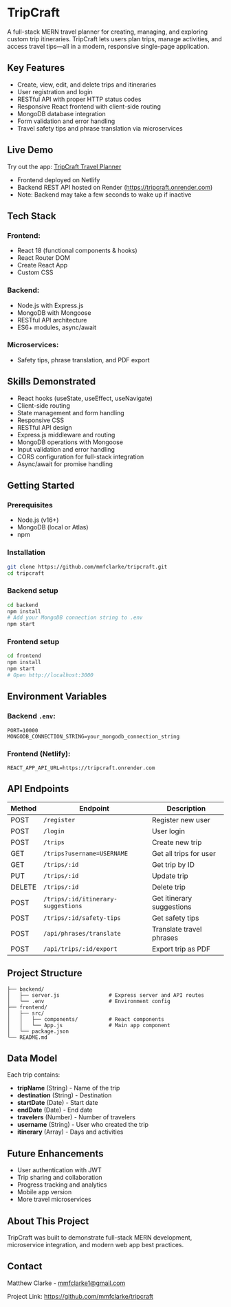 # TripCraft

A full-stack MERN travel planner for creating, managing, and exploring custom trip itineraries. TripCraft lets users plan trips, manage activities, and access travel tips—all in a modern, responsive single-page application.

## Key Features

* Create, view, edit, and delete trips and itineraries
* User registration and login
* RESTful API with proper HTTP status codes
* Responsive React frontend with client-side routing
* MongoDB database integration
* Form validation and error handling
* Travel safety tips and phrase translation via microservices

## Live Demo

Try out the app: [TripCraft Travel Planner](https://tripcraft.netlify.app)

* Frontend deployed on Netlify
* Backend REST API hosted on Render (https://tripcraft.onrender.com)
* Note: Backend may take a few seconds to wake up if inactive

## Tech Stack

### Frontend:
* React 18 (functional components & hooks)
* React Router DOM
* Create React App
* Custom CSS

### Backend:
* Node.js with Express.js
* MongoDB with Mongoose
* RESTful API architecture
* ES6+ modules, async/await

### Microservices:
* Safety tips, phrase translation, and PDF export

## Skills Demonstrated

* React hooks (useState, useEffect, useNavigate)
* Client-side routing
* State management and form handling
* Responsive CSS
* RESTful API design
* Express.js middleware and routing
* MongoDB operations with Mongoose
* Input validation and error handling
* CORS configuration for full-stack integration
* Async/await for promise handling

## Getting Started

### Prerequisites

* Node.js (v16+)
* MongoDB (local or Atlas)
* npm

### Installation

```bash
git clone https://github.com/mmfclarke/tripcraft.git
cd tripcraft
```

### Backend setup

```bash
cd backend
npm install
# Add your MongoDB connection string to .env
npm start
```

### Frontend setup

```bash
cd frontend
npm install
npm start
# Open http://localhost:3000
```

## Environment Variables

### Backend `.env`:

```env
PORT=10000
MONGODB_CONNECTION_STRING=your_mongodb_connection_string
```

### Frontend (Netlify):

```env
REACT_APP_API_URL=https://tripcraft.onrender.com
```

## API Endpoints

| Method | Endpoint | Description |
|--------|----------|-------------|
| POST | `/register` | Register new user |
| POST | `/login` | User login |
| POST | `/trips` | Create new trip |
| GET | `/trips?username=USERNAME` | Get all trips for user |
| GET | `/trips/:id` | Get trip by ID |
| PUT | `/trips/:id` | Update trip |
| DELETE | `/trips/:id` | Delete trip |
| POST | `/trips/:id/itinerary-suggestions` | Get itinerary suggestions |
| POST | `/trips/:id/safety-tips` | Get safety tips |
| POST | `/api/phrases/translate` | Translate travel phrases |
| POST | `/api/trips/:id/export` | Export trip as PDF |

## Project Structure

```
├── backend/
│   ├── server.js                # Express server and API routes
│   └── .env                     # Environment config
├── frontend/
│   ├── src/
│   │   ├── components/          # React components
│   │   └── App.js               # Main app component
│   └── package.json
└── README.md
```

## Data Model

Each trip contains:

* **tripName** (String) - Name of the trip
* **destination** (String) - Destination
* **startDate** (Date) - Start date
* **endDate** (Date) - End date
* **travelers** (Number) - Number of travelers
* **username** (String) - User who created the trip
* **itinerary** (Array) - Days and activities

## Future Enhancements

* User authentication with JWT
* Trip sharing and collaboration
* Progress tracking and analytics
* Mobile app version
* More travel microservices

## About This Project

TripCraft was built to demonstrate full-stack MERN development, microservice integration, and modern web app best practices.

## Contact

Matthew Clarke - mmfclarke1@gmail.com

Project Link: https://github.com/mmfclarke/tripcraft
